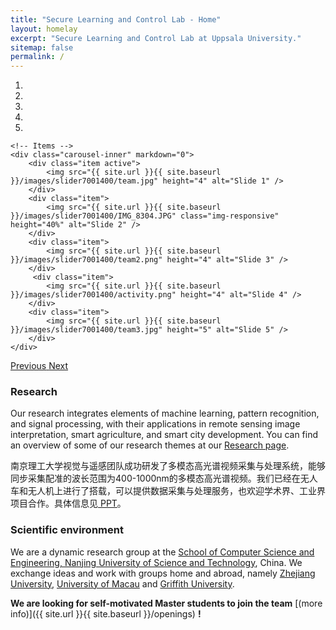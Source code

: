 ```yaml
---
title: "Secure Learning and Control Lab - Home"
layout: homelay
excerpt: "Secure Learning and Control Lab at Uppsala University."
sitemap: false
permalink: /
---
```


<!-- ### Vision
Our vision is to develop methodologies for designing intelligent autonomous decision-making systems that are secure and resilient against malicious adversaries and natural failures.  -->

<div markdown="0" id="carousel" class="carousel slide" data-ride="carousel" data-interval="4000" data-pause="hover" >
    <!-- Menu -->
    <ol class="carousel-indicators">
        <li data-target="#carousel" data-slide-to="0" class="active"></li>
        <li data-target="#carousel" data-slide-to="1"></li>
        <li data-target="#carousel" data-slide-to="2"></li>
        <li data-target="#carousel" data-slide-to="3"></li>
         <li data-target="#carousel" data-slide-to="4"></li>
        <!-- <li data-target="#carousel" data-slide-to="4"></li> -->
                <!-- <li data-target="#carousel" data-slide-to="4"></li> -->
    </ol>

    <!-- Items -->
    <div class="carousel-inner" markdown="0">
        <div class="item active">
            <img src="{{ site.url }}{{ site.baseurl }}/images/slider7001400/team.jpg" height="4" alt="Slide 1" />
        </div>
        <div class="item">
            <img src="{{ site.url }}{{ site.baseurl }}/images/slider7001400/IMG_8304.JPG" class="img-responsive" height="40%" alt="Slide 2" />
        </div>
        <div class="item">
            <img src="{{ site.url }}{{ site.baseurl }}/images/slider7001400/team2.png" height="4" alt="Slide 3" />
        </div>  
         <div class="item">
            <img src="{{ site.url }}{{ site.baseurl }}/images/slider7001400/activity.png" height="4" alt="Slide 4" />
        </div>
        <div class="item">
            <img src="{{ site.url }}{{ site.baseurl }}/images/slider7001400/team3.jpg" height="5" alt="Slide 5" />
        </div>  
    </div>
  <a class="left carousel-control" href="#carousel" role="button" data-slide="prev">
    <span class="glyphicon glyphicon-chevron-left" aria-hidden="true"></span>
    <span class="sr-only">Previous</span>
  </a>
  <a class="right carousel-control" href="#carousel" role="button" data-slide="next">
    <span class="glyphicon glyphicon-chevron-right" aria-hidden="true"></span>
    <span class="sr-only">Next</span>
  </a>
</div>


### Research
Our research integrates elements of machine learning, pattern recognition, and signal processing, with their applications in remote sensing image interpretation, smart agriculture, and smart city development. You can find an overview of some of our research themes at our [Research page](research).

南京理工大学视觉与遥感团队成功研发了多模态高光谱视频采集与处理系统，能够同步采集配准的波长范围为400-1000nm的多模态高光谱视频。我们已经在无人车和无人机上进行了搭载，可以提供数据采集与处理服务，也欢迎学术界、工业界项目合作。具体信息见<a href="/assets/MHSI.pptx"> PPT</a>。

### Scientific environment
We are a dynamic research group at the [ School of Computer Science and Engineering, Nanjing University of Science and Technology](http://www.njust.edu.cn/), China. We exchange ideas and work with groups home and abroad, namely [Zhejiang University](https://person.zju.edu.cn/ytqian), [University of Macau](https://www.fst.um.edu.mo/personal/jtzhou/) and [Griffith University](https://experts.griffith.edu.au/7205-jun-zhou). 

 **We are looking for self-motivated  Master students to join the team** [(more info)]({{ site.url }}{{ site.baseurl }}/openings) **!**


<!-- ### Our support
We are grateful for the early-career funding from [Uppsala University](http://www.it.uu.se), the [Knut and Alice Wallenberg Foundation](https://kaw.wallenberg.org/) ([Wallenberg Academy Fellow](https://kaw.wallenberg.org/en/andre-teixeira)), the [Swedish Research Council](https://www.vr.se) ([Starting Grant](https://www.vr.se/english/applying-for-funding/calls/2018-03-07-starting-grant-within-natural-and-engineering-sciences.html)), and the [Swedish Foundation for Strategic Research](https://strategiska.se) ([Future Research Leaders Grant](https://strategiska.se/en/research/ongoing-research/framtidens-forskningsledare-7/)).

<div class="row">

<div class="col-sm-3 clearfix vcenter">
<img src="{{ site.url }}{{ site.baseurl }}/images/logopic/UU_logo_4f125px.png" style="width: 125px">

</div>

<div class="col-sm-3 clearfix vcenter">
<img src="{{ site.url }}{{ site.baseurl }}/images/logopic/KAW_Logotype_Large.png" style="width: 125px">

</div>

<div class="col-sm-3 clearfix vcenter">
<img src="{{ site.url }}{{ site.baseurl }}/images/logopic/svart_fyrkant_eng.png" style="width: 120px">

</div>

<div class="col-sm-2 clearfix vcenter">
<img src="{{ site.url }}{{ site.baseurl }}/images/logopic/ssf_gb_rgb-300x247.png" style="width: 124px">

</div>

</div>

See our funding and ongoing projects at our [Funding page](funding).
  -->
 